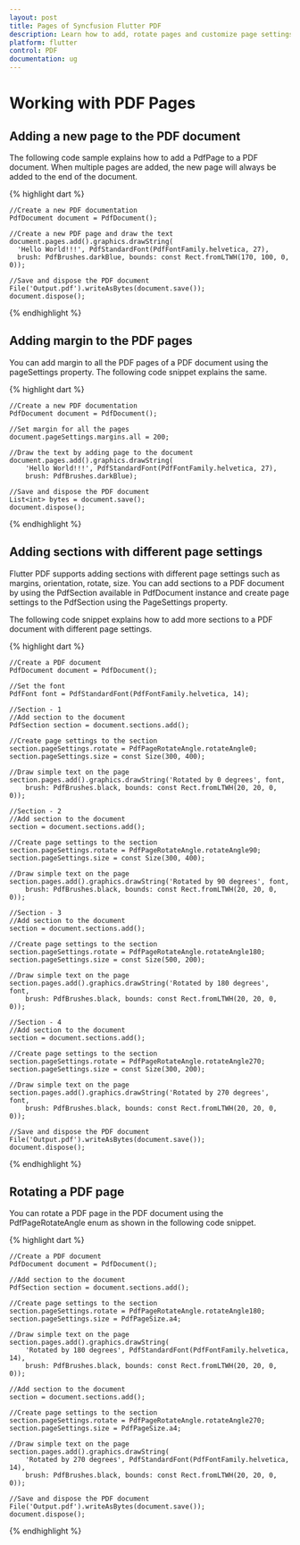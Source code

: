 ```yaml
---
layout: post
title: Pages of Syncfusion Flutter PDF
description: Learn how to add, rotate pages and customize page settings based on PDF sections in the Flutter PDF.
platform: flutter
control: PDF
documentation: ug
---
```


# Working with PDF Pages

## Adding a new page to the PDF document

The following code sample explains how to add a PdfPage to a PDF document. When multiple pages are added, the new page will always be added to the end of the document.

{% highlight dart %}

	//Create a new PDF documentation
	PdfDocument document = PdfDocument();

	//Create a new PDF page and draw the text
	document.pages.add().graphics.drawString(
	  'Hello World!!!', PdfStandardFont(PdfFontFamily.helvetica, 27),
	  brush: PdfBrushes.darkBlue, bounds: const Rect.fromLTWH(170, 100, 0, 0));

	//Save and dispose the PDF document
	File('Output.pdf').writeAsBytes(document.save());
	document.dispose();
	
{% endhighlight %}

## Adding margin to the PDF pages

You can add margin to all the PDF pages of a PDF document using the pageSettings property. The following code snippet explains the same.

{% highlight dart %}

    //Create a new PDF documentation
    PdfDocument document = PdfDocument();

    //Set margin for all the pages
    document.pageSettings.margins.all = 200;

    //Draw the text by adding page to the document
    document.pages.add().graphics.drawString(
        'Hello World!!!', PdfStandardFont(PdfFontFamily.helvetica, 27),
        brush: PdfBrushes.darkBlue);

    //Save and dispose the PDF document
    List<int> bytes = document.save();
    document.dispose();

{% endhighlight %}

## Adding sections with different page settings

Flutter PDF supports adding sections with different page settings such as margins, orientation, rotate, size. You can add sections to a PDF document by using the PdfSection available in PdfDocument instance and create page settings to the PdfSection using the PageSettings property.

The following code snippet explains how to add more sections to a PDF document with different page settings.

{% highlight dart %}

    //Create a PDF document
    PdfDocument document = PdfDocument();

    //Set the font
    PdfFont font = PdfStandardFont(PdfFontFamily.helvetica, 14);

    //Section - 1
    //Add section to the document
    PdfSection section = document.sections.add();

    //Create page settings to the section
    section.pageSettings.rotate = PdfPageRotateAngle.rotateAngle0;
    section.pageSettings.size = const Size(300, 400);

    //Draw simple text on the page
    section.pages.add().graphics.drawString('Rotated by 0 degrees', font,
        brush: PdfBrushes.black, bounds: const Rect.fromLTWH(20, 20, 0, 0));

    //Section - 2
    //Add section to the document
    section = document.sections.add();

    //Create page settings to the section
    section.pageSettings.rotate = PdfPageRotateAngle.rotateAngle90;
    section.pageSettings.size = const Size(300, 400);

    //Draw simple text on the page
    section.pages.add().graphics.drawString('Rotated by 90 degrees', font,
        brush: PdfBrushes.black, bounds: const Rect.fromLTWH(20, 20, 0, 0));

    //Section - 3
    //Add section to the document
    section = document.sections.add();

    //Create page settings to the section
    section.pageSettings.rotate = PdfPageRotateAngle.rotateAngle180;
    section.pageSettings.size = const Size(500, 200);

    //Draw simple text on the page
    section.pages.add().graphics.drawString('Rotated by 180 degrees', font,
        brush: PdfBrushes.black, bounds: const Rect.fromLTWH(20, 20, 0, 0));

    //Section - 4
    //Add section to the document
    section = document.sections.add();

    //Create page settings to the section
    section.pageSettings.rotate = PdfPageRotateAngle.rotateAngle270;
    section.pageSettings.size = const Size(300, 200);

    //Draw simple text on the page
    section.pages.add().graphics.drawString('Rotated by 270 degrees', font,
        brush: PdfBrushes.black, bounds: const Rect.fromLTWH(20, 20, 0, 0));

    //Save and dispose the PDF document
    File('Output.pdf').writeAsBytes(document.save());
    document.dispose();

{% endhighlight %}

## Rotating a PDF page

You can rotate a PDF page in the PDF document using the PdfPageRotateAngle enum as shown in the following code snippet.

{% highlight dart %}

    //Create a PDF document
    PdfDocument document = PdfDocument();

    //Add section to the document
    PdfSection section = document.sections.add();

    //Create page settings to the section
    section.pageSettings.rotate = PdfPageRotateAngle.rotateAngle180;
    section.pageSettings.size = PdfPageSize.a4;

    //Draw simple text on the page
    section.pages.add().graphics.drawString(
        'Rotated by 180 degrees', PdfStandardFont(PdfFontFamily.helvetica, 14),
        brush: PdfBrushes.black, bounds: const Rect.fromLTWH(20, 20, 0, 0));

    //Add section to the document
    section = document.sections.add();

    //Create page settings to the section
    section.pageSettings.rotate = PdfPageRotateAngle.rotateAngle270;
    section.pageSettings.size = PdfPageSize.a4;

    //Draw simple text on the page
    section.pages.add().graphics.drawString(
        'Rotated by 270 degrees', PdfStandardFont(PdfFontFamily.helvetica, 14),
        brush: PdfBrushes.black, bounds: const Rect.fromLTWH(20, 20, 0, 0));

    //Save and dispose the PDF document
    File('Output.pdf').writeAsBytes(document.save());
    document.dispose();
	
{% endhighlight %}
